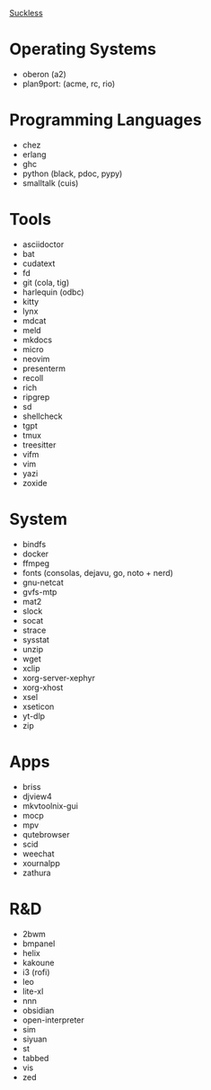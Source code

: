 [Suckless](https://suckless.org/)

# Operating Systems

* oberon (a2)
* plan9port: (acme, rc, rio)

# Programming Languages

* chez
* erlang
* ghc
* python (black, pdoc, pypy)
* smalltalk (cuis)

# Tools

* asciidoctor
* bat
* cudatext
* fd
* git (cola, tig)
* harlequin (odbc)
* kitty
* lynx
* mdcat
* meld
* mkdocs
* micro
* neovim
* presenterm
* recoll
* rich
* ripgrep
* sd
* shellcheck
* tgpt
* tmux
* treesitter
* vifm
* vim
* yazi
* zoxide

# System

* bindfs
* docker
* ffmpeg
* fonts (consolas, dejavu, go, noto + nerd)
* gnu-netcat
* gvfs-mtp
* mat2
* slock
* socat
* strace
* sysstat
* unzip
* wget
* xclip
* xorg-server-xephyr
* xorg-xhost
* xsel
* xseticon
* yt-dlp
* zip

# Apps

* briss
* djview4
* mkvtoolnix-gui
* mocp
* mpv
* qutebrowser
* scid
* weechat
* xournalpp
* zathura

# R&D

* 2bwm
* bmpanel
* helix
* kakoune
* i3 (rofi)
* leo
* lite-xl
* nnn
* obsidian
* open-interpreter
* sim
* siyuan
* st
* tabbed
* vis
* zed
